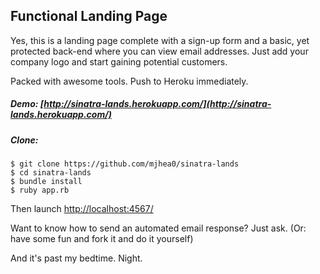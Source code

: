 ## Functional Landing Page

Yes, this is a landing page complete with a sign-up form and a basic, yet protected back-end where you can view email addresses. Just add your company logo and start gaining potential customers.

Packed with awesome tools. Push to Heroku immediately.

##### Demo: [http://sinatra-lands.herokuapp.com/](http://sinatra-lands.herokuapp.com/)

##### Clone:

    $ git clone https://github.com/mjhea0/sinatra-lands
    $ cd sinatra-lands
    $ bundle install
    $ ruby app.rb 
    
Then launch [http://localhost:4567/](http://localhost:4567/)

Want to know how to send an automated email response? Just ask. (Or: have some fun and fork it and do it yourself)

And it's past my bedtime. Night.
